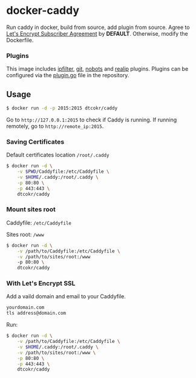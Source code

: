 # docker-caddy
Run caddy in docker, build from source, add plugin from source. Agree to [Let's Encrypt Subscriber Agreement](https://letsencrypt.org/documents/2017.11.15-LE-SA-v1.2.pdf) by **DEFAULT**. Otherwise, modify the Dockerfile.

### Plugins
This image includes [ipfilter](https://caddyserver.com/docs/http.ipfilter), [git](https://caddyserver.com/docs/http.git), [nobots](https://caddyserver.com/docs/http.nobots) and [realip](https://caddyserver.com/docs/http.realip) plugins.
Plugins can be configured via the [plugin.go](https://github.com/dtcokr/docker-caddy/blob/drafts/plugin.go) file in the repository.

## Usage
```sh
$ docker run -d -p 2015:2015 dtcokr/caddy
```
Go to `http://127.0.0.1:2015` to check if Caddy is running. If running remotely, go to `http://remote_ip:2015`. 

### Saving Certificates
Default certificates location `/root/.caddy`
```sh
$ docker run -d \
    -v $PWD/Caddyfile:/etc/Caddyfile \
    -v $HOME/.caddy:/root/.caddy \
    -p 80:80 \
    -p 443:443 \
    dtcokr/caddy
```

### Mount sites root
Caddyfile: `/etc/Caddyfile`

Sites root: `/www`

```sh
$ docker run -d \
    -v /path/to/Caddyfile:/etc/Caddyfile \
    -v /path/to/sites/root:/www
    -p 80:80 \
    dtcokr/caddy
```

### With Let's Encrypt SSL
Add a vaild domain and email to your Caddyfile.
```sh
yourdomain.com
tls address@domain.com
```
Run:
```sh
$ docker run -d \
    -v /path/to/Caddyfile:/etc/Caddyfile \
    -v $HOME/.caddy:/root/.caddy \
    -v /path/to/sites/root:/www \
    -p 80:80 \
    -p 443:443 \
    dtcokr/caddy
```
